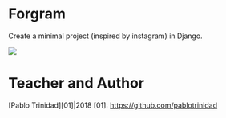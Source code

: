 
# Forgram

Create a minimal project (inspired by instagram) in Django.

![](https://github.com/sango09/Platzigram/blob/master/static/img/instagram.png)

# Teacher and Author

[Pablo Trinidad][01]|2018
[01]: https://github.com/pablotrinidad
